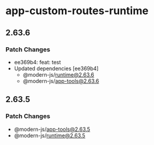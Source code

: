 # app-custom-routes-runtime

## 2.63.6

### Patch Changes

- ee369b4: feat: test
- Updated dependencies [ee369b4]
  - @modern-js/runtime@2.63.6
  - @modern-js/app-tools@2.63.6

## 2.63.5

### Patch Changes

- @modern-js/app-tools@2.63.5
- @modern-js/runtime@2.63.5
